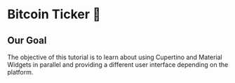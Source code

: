 # Bitcoin Ticker 🤑

## Our Goal

The objective of this tutorial is to learn about using Cupertino and Material Widgets in parallel and providing a different user interface depending on the platform.

